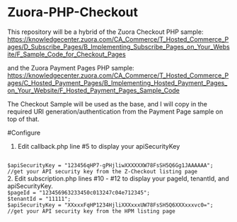 # Zuora-PHP-Checkout

This repository will be a hybrid of the Zuora Checkout PHP sample:
https://knowledgecenter.zuora.com/CA_Commerce/T_Hosted_Commerce_Pages/D_Subscribe_Pages/B_Implementing_Subscribe_Pages_on_Your_Website/F_Sample_Code_for_Checkout_Pages

and the Zuora Payment Pages PHP sample: https://knowledgecenter.zuora.com/CA_Commerce/T_Hosted_Commerce_Pages/C_Hosted_Payment_Pages/B_Implementing_Hosted_Payment_Pages_on_Your_Website/F_Hosted_Payment_Pages_Sample_Code

The Checkout Sample will be used as the base, and I will copy in the required URI generation/authentication from the Payment Page sample on top of that.


#Configure
1. Edit callback.php line #5 to display your apiSecurityKey<br>
<code>
$apiSecurityKey = "123456qHP7-gPHjliwXXXXXXW78FsSH5Q6Gg1JAAAAAA"; //get your API security key from the Z-Checkout listing page
</code>
2. Edit subscription.php lines #10 - #12 to display your pageId, tenantId, and apiSecurityKey.<br>
<code>$pageId = "123456963233450c013247c04e712345";</code><br>
<code>$tenantId = "11111";</code><br>
<code>$apiSecurityKey = "XXxxxFqHP1234HjliXXXxxxUW78FsSH5Q6XXXxxxvc0="; //get your API security key from the HPM listing page</code>
